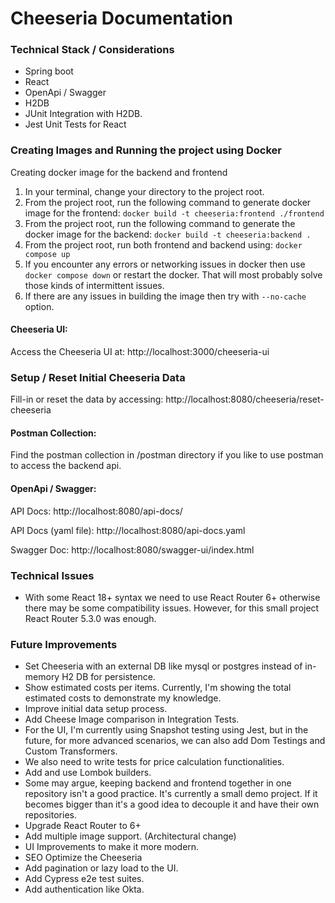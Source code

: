 # Cheeseria Documentation

### Technical Stack / Considerations
- Spring boot
- React
- OpenApi / Swagger
- H2DB
- JUnit Integration with H2DB.
- Jest Unit Tests for React

### Creating Images and Running the project using Docker

Creating docker image for the backend and frontend

1. In your terminal, change your directory to the project root.
2. From the project root, run the following command to generate docker image for the frontend: `docker build -t cheeseria:frontend ./frontend`
3. From the project root, run the following command to generate the docker image for the backend: `docker build -t cheeseria:backend .`
4. From the project root, run both frontend and backend using: `docker compose up`
5. If you encounter any errors or networking issues in docker then use `docker compose down` or restart the docker. That will most probably solve those kinds of intermittent issues.
6. If there are any issues in building the image then try with `--no-cache` option.

#### Cheeseria UI:

Access the Cheeseria UI at: http://localhost:3000/cheeseria-ui

### Setup / Reset Initial Cheeseria Data

Fill-in or reset the data by accessing: http://localhost:8080/cheeseria/reset-cheeseria

#### Postman Collection: 

Find the postman collection in <root>/postman directory if you like to use postman to access the backend api.

#### OpenApi / Swagger:

API Docs: http://localhost:8080/api-docs/

API Docs (yaml file): http://localhost:8080/api-docs.yaml

Swagger Doc: http://localhost:8080/swagger-ui/index.html

### Technical Issues

* With some React 18+ syntax we need to use React Router 6+ otherwise there may be some compatibility issues. However, for this small project React Router 5.3.0 was enough.

### Future Improvements

- Set Cheeseria with an external DB like mysql or postgres instead of in-memory H2 DB for persistence.
- Show estimated costs per items. Currently, I'm showing the total estimated costs to demonstrate my knowledge.
- Improve initial data setup process.
- Add Cheese Image comparison in Integration Tests.
- For the UI, I'm currently using Snapshot testing using Jest, but in the future, for more advanced scenarios, we can also add Dom Testings and Custom Transformers.
- We also need to write tests for price calculation functionalities.
- Add and use Lombok builders.
- Some may argue, keeping backend and frontend together in one repository isn't a good practice. It's currently a small demo project. If it becomes bigger than it's a good idea to decouple it and have their own repositories.
- Upgrade React Router to 6+
- Add multiple image support. (Architectural change)
- UI Improvements to make it more modern.
- SEO Optimize the Cheeseria
- Add pagination or lazy load to the UI.
- Add Cypress e2e test suites.
- Add authentication like Okta.